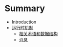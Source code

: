 # Summary

* [Introduction](README.md)
* [运行时机制](runtime.md)
  * [相关术语和数据结构](runtime_term.md)
  * [消息]()
